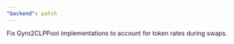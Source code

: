 ```yaml
---
"backend": patch
---
```


Fix Gyro2CLPPool implementations to account for token rates during swaps.
